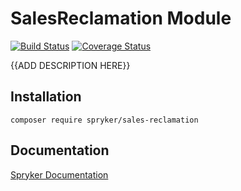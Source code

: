# SalesReclamation Module
[![Build Status](https://travis-ci.org/spryker/sales-reclamation.svg)](https://travis-ci.org/spryker/sales-reclamation)
[![Coverage Status](https://coveralls.io/repos/github/spryker/sales-reclamation/badge.svg)](https://coveralls.io/github/spryker/sales-reclamation)

{{ADD DESCRIPTION HERE}}

## Installation

```
composer require spryker/sales-reclamation
```

## Documentation

[Spryker Documentation](https://academy.spryker.com/developing_with_spryker/module_guide/modules.html)
